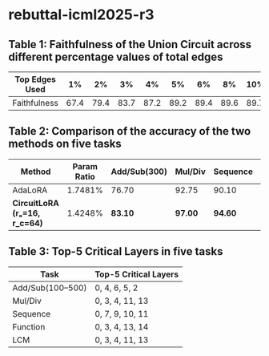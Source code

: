 # rebuttal-icml2025-r3

## Table 1: Faithfulness of the Union Circuit across different percentage values of total edges
| Top Edges Used | 1%   | 2%   | 3%   | 4%   | 5%   | 6%   | 8%   | 10%  |
| -------------- | ---- | ---- | ---- | ---- | ---- | ---- | ---- | ---- |
| Faithfulness   | 67.4 | 79.4 | 83.7 | 87.2 | 89.2 | 89.4 | 89.6 | 89.7 |

## Table 2: Comparison of the accuracy of the two methods on five tasks
| Method                          | Param Ratio | Add/Sub(300) | Mul/Div   | Sequence  | LCM       | Function   |
| ------------------------------- | ----------- | ------------ | --------- | --------- | --------- | ---------- |
| AdaLoRA                         | 1.7481%     | 76.70        | 92.75     | 90.10     | 89.80     | 98.20      |
| **CircuitLoRA (rₒ=16, r_c=64)** | 1.4248%     | **83.10**    | **97.00** | **94.60** | **93.00** | **99.50**  |

## Table 3: Top-5 Critical Layers in five tasks
| Task             | Top-5 Critical Layers |
| ---------------- | --------------------- |
| Add/Sub(100–500) | 0, 4, 6, 5, 2         |
| Mul/Div          | 0, 3, 4, 11, 13       |
| Sequence         | 0, 7, 9, 10, 11       |
| Function         | 0, 3, 4, 13, 14       |
| LCM              | 0, 3, 4, 11, 13       |
